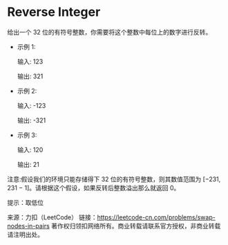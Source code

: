 ﻿# Reverse Integer
给出一个 32 位的有符号整数，你需要将这个整数中每位上的数字进行反转。

* 示例 1:

    输入: 123
    
    输出: 321
    
 * 示例 2:

    输入: -123
    
    输出: -321
    
 * 示例 3:

    输入: 120
    
    输出: 21
    
注意:假设我们的环境只能存储得下 32 位的有符号整数，则其数值范围为 [−231,  231 − 1]。请根据这个假设，如果反转后整数溢出那么就返回 0。

提示：取低位

来源：力扣（LeetCode）
链接：https://leetcode-cn.com/problems/swap-nodes-in-pairs
著作权归领扣网络所有。商业转载请联系官方授权，非商业转载请注明出处。